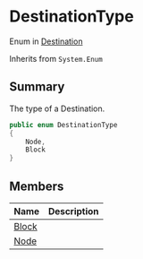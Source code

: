 # DestinationType

Enum in [Destination](../)

Inherits from `System.Enum`

## Summary

The type of a Destination.

```csharp
public enum DestinationType
{
    Node,
    Block
}
```

## Members

| Name                                                                   | Description |
| ---------------------------------------------------------------------- | ----------- |
| [Block](yarn.compiler.basicblock.destination.destinationtype.block.md) |             |
| [Node](yarn.compiler.basicblock.destination.destinationtype.node.md)   |             |
